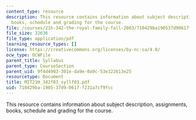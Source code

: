 ```yaml
---
content_type: resource
description: This resource contains information about subject description, assignments,
  books, schedule and grading for the course.
file: /courses/21h-342-the-royal-family-fall-2003/710429ba190537d90617f231a7cf9fcc_MIT21H_342f03_syllf03.pdf
file_size: 32636
file_type: application/pdf
learning_resource_types: []
license: https://creativecommons.org/licenses/by-nc-sa/4.0/
ocw_type: OCWFile
parent_title: Syllabus
parent_type: CourseSection
parent_uid: 9f4d4903-301e-da9e-0a9c-53e322613e25
resourcetype: Document
title: MIT21H_342f03_syllf03.pdf
uid: 710429ba-1905-37d9-0617-f231a7cf9fcc
---
```

This resource contains information about subject description, assignments, books, schedule and grading for the course.